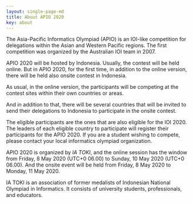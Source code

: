 ```yaml
---
layout: single-page-md
title: About APIO 2020
key: about
---
```


The Asia-Pacific Informatics Olympiad (APIO) is an IOI-like competition for delegations within the Asian and Western Pacific regions. The first competition was organized by the Australian IOI team in 2007.

APIO 2020 will be hosted by Indonesia. Usually, the contest will be held online.
But in APIO 2020, for the first time, in addition to the online version, there will be held also onsite contest in Indonesia.

As usual, in the online version, the participants will be competing at the contest sites within their own countries or areas.

And in addition to that, there will be several countries that will be invited to send their delegations to Indonesia to participate in the onsite contest.

The eligible participants are the ones that are also eligible for the IOI 2020. The leaders of each eligible country to participate will register their participants for the APIO 2020. If you are a student wishing to compete, please contact your local informatics olympiad organization.

APIO 2020 is organized by *IA TOKI*, and the online session has the window from Friday, 8 May 2020 (UTC+0 06.00) to Sunday, 10 May 2020 (UTC+0 06.00).
And the onsite event will be held from Friday, 8 May 2020 to Monday, 11 May 2020.

IA TOKI is an association of former medalists of Indonesian National Olympiad in Informatics.
It consists of university students, professionals, and educators.
